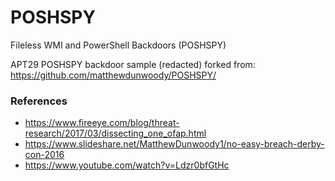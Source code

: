 # POSHSPY
Fileless WMI and PowerShell Backdoors (POSHSPY)

APT29 POSHSPY backdoor sample (redacted) forked from: https://github.com/matthewdunwoody/POSHSPY/

### References

* https://www.fireeye.com/blog/threat-research/2017/03/dissecting_one_ofap.html
* https://www.slideshare.net/MatthewDunwoody1/no-easy-breach-derby-con-2016
* https://www.youtube.com/watch?v=Ldzr0bfGtHc
